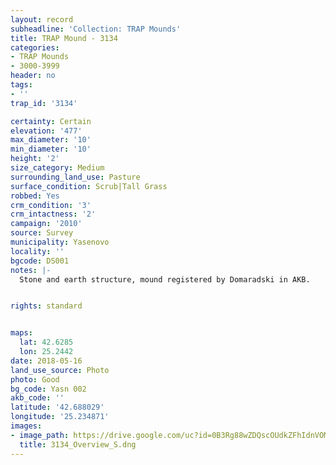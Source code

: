 ```yaml
---
layout: record
subheadline: 'Collection: TRAP Mounds'
title: TRAP Mound - 3134
categories:
- TRAP Mounds
- 3000-3999
header: no
tags:
- ''
trap_id: '3134'

certainty: Certain
elevation: '477'
max_diameter: '10'
min_diameter: '10'
height: '2'
size_category: Medium
surrounding_land_use: Pasture
surface_condition: Scrub|Tall Grass
robbed: Yes
crm_condition: '3'
crm_intactness: '2'
campaign: '2010'
source: Survey
municipality: Yasenovo
locality: ''
bgcode: DS001
notes: |-
  Stone and earth structure, mound registered by Domaradski in AKB.


rights: standard


maps:
  lat: 42.6285
  lon: 25.2442
date: 2018-05-16
land_use_source: Photo
photo: Good
bg_code: Yasn 002
akb_code: ''
latitude: '42.688029'
longitude: '25.234871'
images:
- image_path: https://drive.google.com/uc?id=0B3Rg88wZDQscOUdkZFhIdnVOM1k
  title: 3134_Overview_S.dng
---
```


